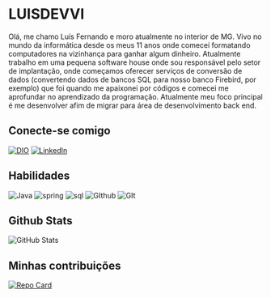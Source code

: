 # LUISDEVVI
Olá, me chamo Luís Fernando e moro atualmente no interior de MG. Vivo no mundo da informática desde os meus 11 anos onde comecei formatando computadores na vizinhança para ganhar algum dinheiro. Atualmente trabalho em uma pequena software house onde sou responsável pelo setor de implantação, onde começamos oferecer serviços de conversão de dados (convertendo dados de bancos SQL para nosso banco Firebird, por exemplo) que foi quando me apaixonei por códigos e comecei me aprofundar no aprendizado da programação. Atualmente meu foco principal é me desenvolver afim de migrar para área de desenvolvimento back end.

## Conecte-se comigo
[![DIO](https://img.shields.io/badge/Perfil_na_dio-000?style=for-the-badge&logo=dio&logoColor=0E76A8)](https://www.dio.me/users/luisfernandofdc)
[![LinkedIn](https://img.shields.io/badge/LinkedIn-000?style=for-the-badge&logo=linkedin&logoColor=0E76A8)](https://www.linkedin.com/in/lu%C3%ADs-fernando-ferreira-4ab956280/)


## Habilidades
![Java](https://img.shields.io/badge/Java-000?style=for-the-badge&logo=java)
![spring](https://img.shields.io/badge/springboot-000?style=for-the-badge&logo=spring)
![sql](https://img.shields.io/badge/sql-000?style=for-the-badge&logo=sql)
![GIthub](https://img.shields.io/badge/Github-000?style=for-the-badge&logo=github)
![GIt](https://img.shields.io/badge/Git-000?style=for-the-badge&logo=git)

## Github Stats
![GitHub Stats](https://github-readme-stats.vercel.app/api?username=luisdevvi&theme=transparent&bg_color=000&border_color=4D248C&show_icons=true&icon_color=4D248C&title_color=FFF&text_color=FFF&hide_title=true&hide=stars)

## Minhas contribuições
[![Repo Card](https://github-readme-stats.vercel.app/api/pin/?username=luisdevvi&repo=dio-lab-open-source&bg_color=000&border_color=4D248C&show_icons=true&icon_color=4D248C&title_color=FFF&text_color=FFF)](https://github.com/octoeli/dio-lab-open-source)